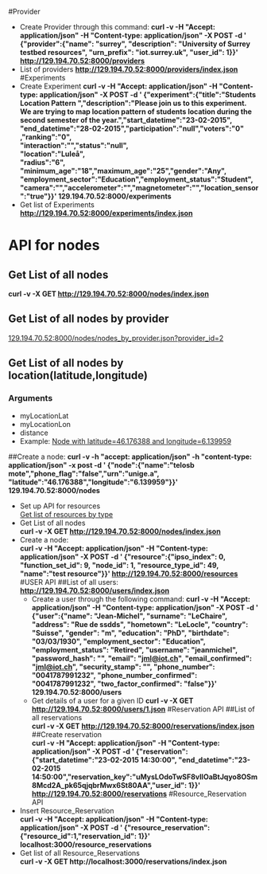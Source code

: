 #Provider
- Create Provider through this command:
**curl -v -H "Accept: application/json" -H "Content-type:
application/json" -X POST -d ' {"provider":{"name": "surrey",
"description": "University of Surrey testbed resources", "urn\_prefix":
"iot.surrey.uk", "user\_id": 1}}' http://129.194.70.52:8000/providers**
- List of providers
**http://129.194.70.52:8000/providers/index.json**
#Experiments
- Create Experiment
**curl -v -H "Accept: application/json" -H "Content-type:
application/json" -X POST -d ' {"experiment":{"title":"Students Location
Pattern ","description":"Please join us to this experiment. We are
trying to map location pattern of students location during the second
semester of the year.","start\_datetime":"23-02-2015",
"end\_datetime":"28-02-2015","participation":"null","voters":"0"
,"ranking":"0",  
"interaction":"","status":"null",<br />"location":"Luleå",  
"radius":"6",  
"minimum\_age":"18","maximum\_age":"25","gender":"Any",  
"employment\_sector":"Education","employment\_status":"Student",  
"camera":"","accelerometer":"","magnetometer":"","location\_sensor":"true"}}'
129.194.70.52:8000/experiments**
- Get list of Experiments
**http://129.194.70.52:8000/experiments/index.json**
# API for nodes

## Get List of all nodes

  **curl -v -X GET http://129.194.70.52:8000/nodes/index.json**  

## Get List of all nodes by provider
  [129.194.70.52:8000/nodes/nodes\_by\_provider.json?provider_id=2](129.194.70.52:8000/nodes/nodes\_by\_provider.json?provider_id=2)  

## Get List of all nodes by location(latitude,longitude)  

### Arguments
  - myLocationLat
  - myLocationLon
  - distance
  - Example: [Node with latitude=46.176388 and longitude=6.139959](http://129.194.70.52:8000/nodes/get_nodes_by_location.json?myLocationLat=46.176388\&myLocationLon=6.139959\&distance=50)  

##Create a node:
    **curl -v -h "accept: application/json" -h "content-type:  
    application/json" -x post -d ' {"node":{"name":"telosb  
    mote","phone_flag":"false","urn":"unige.a",  
    "latitude":"46.176388","longitude":"6.139959"}}'  
    129.194.70.52:8000/nodes**
- Set up API for resources  
[Get list of resources by type](http://129.194.70.52:8000/resources/get_resources_by_type.json?provider\_id=49)  
- Get List of all nodes  
    **curl -v -X GET http://129.194.70.52:8000/nodes/index.json** 
- Create a node:  
      **curl -v -H "Accept: application/json" -H "Content-type:
      application/json" -X POST -d ' {"resource":{"ipso\_index": 0,
      "function\_set\_id": 9, "node\_id": 1, "resource\_type\_id": 49,
      "name":"test resource"}}' http://129.194.70.52:8000/resources**
#USER API
##List of all users:
  **http://129.194.70.52:8000/users/index.json**
  - Create a user through the following command:
  **curl -v -H "Accept: application/json" -H "Content-type:
  application/json" -X POST -d ' {"user":{"name": "Jean-Michel",
  "surname": "LeChaire", "address": "Rue de ssdds", "hometown":
  "LeLocle", "country": "Suisse", "gender": "m", "education": "PhD",
  "birthdate": "03/03/1930", "employment\_sector": "Education",
  "employment\_status": "Retired", "username": "jeanmichel",
  "password\_hash": "", "email": "jml@iot.ch", "email\_confirmed":
  "jml@iot.ch", "security\_stamp": "", "phone\_number": "0041787991232",
  "phone\_number\_confirmed": "0041787991232", "two\_factor\_confirmed":
  "false"}}' 129.194.70.52:8000/users**
  - Get details of a user for a given ID
    **curl -v -X GET http://129.194.70.52:8000/users/1.json**
#Reservation API
##List of all reservations  
    **curl -v -X GET http://129.194.70.52:8000/reservations/index.json**  
##Create reservation  
**curl -v -H "Accept: application/json" -H "Content-type:
application/json" -X POST -d '
{"reservation":{"start_datetime":"23-02-2015 14:30:00",
"end_datetime":"23-02-2015
14:50:00","reservation_key":"uMysLOdoTwSF8vllOaBtJqyo8OSm8Mcd2A_pk65qjqbrMwx6St80AA","user_id":
1}}' http://129.194.70.52:8000/reservations**
#Resource\_Reservation API
- Insert Resource\_Reservation  
**curl -v -H "Accept: application/json" -H "Content-type: application/json" -X POST -d ' {"resource\_reservation":{"resource\_id":1,"reservation\_id": 1}}' localhost:3000/resource\_reservations**
- Get list of all Resource\_Reservations  
**curl -v -X GET http://localhost:3000/reservations/index.json**
